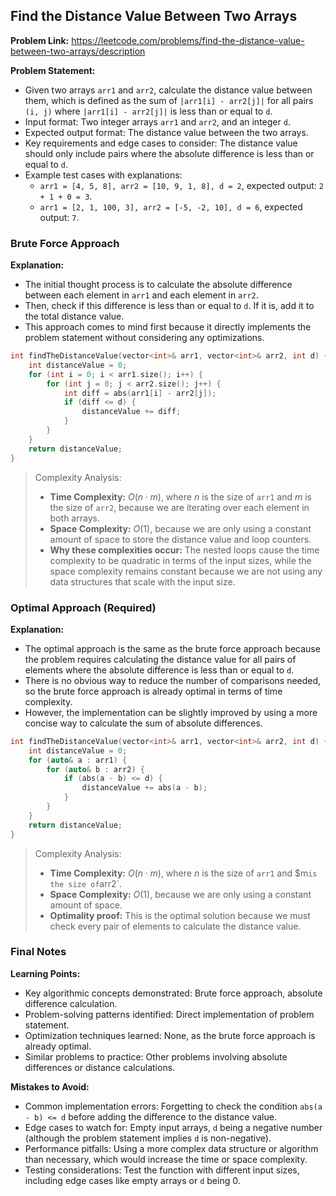 ## Find the Distance Value Between Two Arrays
**Problem Link:** https://leetcode.com/problems/find-the-distance-value-between-two-arrays/description

**Problem Statement:**
- Given two arrays `arr1` and `arr2`, calculate the distance value between them, which is defined as the sum of `|arr1[i] - arr2[j]|` for all pairs `(i, j)` where `|arr1[i] - arr2[j]|` is less than or equal to `d`.
- Input format: Two integer arrays `arr1` and `arr2`, and an integer `d`.
- Expected output format: The distance value between the two arrays.
- Key requirements and edge cases to consider: The distance value should only include pairs where the absolute difference is less than or equal to `d`.
- Example test cases with explanations:
  - `arr1 = [4, 5, 8], arr2 = [10, 9, 1, 8], d = 2`, expected output: `2 + 1 + 0 = 3`.
  - `arr1 = [2, 1, 100, 3], arr2 = [-5, -2, 10], d = 6`, expected output: `7`.

### Brute Force Approach
**Explanation:**
- The initial thought process is to calculate the absolute difference between each element in `arr1` and each element in `arr2`.
- Then, check if this difference is less than or equal to `d`. If it is, add it to the total distance value.
- This approach comes to mind first because it directly implements the problem statement without considering any optimizations.

```cpp
int findTheDistanceValue(vector<int>& arr1, vector<int>& arr2, int d) {
    int distanceValue = 0;
    for (int i = 0; i < arr1.size(); i++) {
        for (int j = 0; j < arr2.size(); j++) {
            int diff = abs(arr1[i] - arr2[j]);
            if (diff <= d) {
                distanceValue += diff;
            }
        }
    }
    return distanceValue;
}
```

> Complexity Analysis:
> - **Time Complexity:** $O(n \cdot m)$, where $n$ is the size of `arr1` and $m$ is the size of `arr2`, because we are iterating over each element in both arrays.
> - **Space Complexity:** $O(1)$, because we are only using a constant amount of space to store the distance value and loop counters.
> - **Why these complexities occur:** The nested loops cause the time complexity to be quadratic in terms of the input sizes, while the space complexity remains constant because we are not using any data structures that scale with the input size.

### Optimal Approach (Required)
**Explanation:**
- The optimal approach is the same as the brute force approach because the problem requires calculating the distance value for all pairs of elements where the absolute difference is less than or equal to `d`.
- There is no obvious way to reduce the number of comparisons needed, so the brute force approach is already optimal in terms of time complexity.
- However, the implementation can be slightly improved by using a more concise way to calculate the sum of absolute differences.

```cpp
int findTheDistanceValue(vector<int>& arr1, vector<int>& arr2, int d) {
    int distanceValue = 0;
    for (auto& a : arr1) {
        for (auto& b : arr2) {
            if (abs(a - b) <= d) {
                distanceValue += abs(a - b);
            }
        }
    }
    return distanceValue;
}
```

> Complexity Analysis:
> - **Time Complexity:** $O(n \cdot m)$, where $n$ is the size of `arr1` and $m` is the size of `arr2`.
> - **Space Complexity:** $O(1)$, because we are only using a constant amount of space.
> - **Optimality proof:** This is the optimal solution because we must check every pair of elements to calculate the distance value.

### Final Notes
**Learning Points:**
- Key algorithmic concepts demonstrated: Brute force approach, absolute difference calculation.
- Problem-solving patterns identified: Direct implementation of problem statement.
- Optimization techniques learned: None, as the brute force approach is already optimal.
- Similar problems to practice: Other problems involving absolute differences or distance calculations.

**Mistakes to Avoid:**
- Common implementation errors: Forgetting to check the condition `abs(a - b) <= d` before adding the difference to the distance value.
- Edge cases to watch for: Empty input arrays, `d` being a negative number (although the problem statement implies `d` is non-negative).
- Performance pitfalls: Using a more complex data structure or algorithm than necessary, which would increase the time or space complexity.
- Testing considerations: Test the function with different input sizes, including edge cases like empty arrays or `d` being 0.